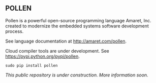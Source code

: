POLLEN
------

Pollen is a powerful open-source programming language Amaret, Inc. created to 
modernize the embedded systems software development process.

See language documentation at http://amaret.com/pollen.

Cloud compiler tools are under development.  See https://pypi.python.org/pypi/pollen.

`sudo pip install pollen`

*_This public repository is under construction.  More information soon._*
